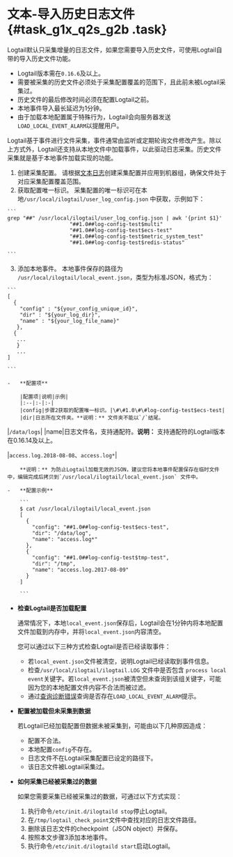 # 文本-导入历史日志文件 {#task_g1x_q2s_g2b .task}

Logtail默认只采集增量的日志文件，如果您需要导入历史文件，可使用Logtail自带的导入历史文件功能。

-   Logtail版本需在`0.16.6`及以上。
-   需要被采集的历史文件必须处于采集配置覆盖的范围下，且此前未被Logtail采集过。
-   历史文件的最后修改时间必须在配置Logtail之前。
-   本地事件导入最长延迟为1分钟。
-   由于加载本地配置属于特殊行为，Logtail会向服务器发送`LOAD_LOCAL_EVENT_ALARM`以提醒用户。

Logtail基于事件进行文件采集，事件通常由监听或定期轮询文件修改产生。除以上方式外，Logtail还支持从本地文件中加载事件，以此驱动日志采集。历史文件采集就是基于本地事件加载实现的功能。

1.   创建采集配置。 请根据[文本日志](intl.zh-CN/用户指南/Logtail采集/数据源/文本日志.md)创建采集配置并应用到机器组，确保文件处于对应采集配置覆盖范围。
2.   获取配置唯一标识。 采集配置的唯一标识可在本地`/usr/local/ilogtail/user_log_config.json` 中获取，示例如下：

    ```
    grep "##" /usr/local/ilogtail/user_log_config.json | awk '{print $1}'
                        "##1.0##log-config-test$multi"
                        "##1.0##log-config-test$ecs-test"
                        "##1.0##log-config-test$metric_system_test"
                        "##1.0##log-config-test$redis-status"
                    
    ```

3.   添加本地事件。 本地事件保存的路径为 `/usr/local/ilogtail/local_event.json`，类型为标准JSON，格式为：

    ```
    [ 
      {
        "config" : "${your_config_unique_id}",
        "dir" : "${your_log_dir}",
        "name" : "${your_log_file_name}"
       },
      {
       ...
       }
       ...
    ]
                        
    ```

    -   **配置项**

        |配置项|说明|示例|
        |:--|:-|:-|
        |config|步骤2获取的配置唯一标识。|\#\#1.0\#\#log-config-test$ecs-test|
        |dir|日志所在文件夹。**说明：** 文件夹不能以`/`结尾。

|`/data/logs`|
        |name|日志文件名，支持通配符。**说明：** 支持通配符的Logtail版本在0.16.14及以上。

|`access.log.2018-08-08`、`access.log*`|

        **说明：** 为防止Logtail加载无效的JSON，建议您将本地事件配置保存在临时文件中，编辑完成后拷贝到`/usr/local/ilogtail/local_event.json` 文件中。

    -   **配置示例** 

        ```
        $ cat /usr/local/ilogtail/local_event.json
        [
          {
            "config": "##1.0##log-config-test$ecs-test",
            "dir": "/data/log",
            "name": "access.log*"
          },
          {
            "config": "##1.0##log-config-test$tmp-test",
            "dir": "/tmp",
            "name": "access.log.2017-08-09"
          }
        ]
                                    
        ```


-   **检查Logtail是否加载配置**

    通常情况下，本地`local_event.json`保存后，Logtail会在1分钟内将本地配置文件加载到内存中，并将`local_event.json`内容清空。

    您可以通过以下三种方式检查Logtail是否已经读取事件：

    -   若`local_event.json`文件被清空，说明Logtail已经读取到事件信息。
    -   检查`/usr/local/ilogtail/ilogtail.LOG` 文件中是否包含 `process local event`关键字。若`local_event.json`被清空但未查询到该组关键字，可能因为您的本地配置文件内容不合法而被过滤。
    -   通过[查询诊断错误](intl.zh-CN/用户指南/Logtail采集/异常排查/诊断采集错误.md)查询是否存在`LOAD_LOCAL_EVENT_ALARM`提示。
-   **配置被加载但未采集到数据**

    若Logtail已经加载配置但数据未被采集到，可能由以下几种原因造成：

    -   配置不合法。
    -   本地配置`config`不存在。
    -   日志文件不在Logtail采集配置已设定的路径下。
    -   该日志文件被Logtail采集过。
-   **如何采集已经被采集过的数据**

    如果您需要采集已经被采集过的数据，可通过以下方式实现：

    1.  执行命令`/etc/init.d/ilogtaild stop`停止Logtail。
    2.  在`/tmp/logtail_check_point`文件中查找对应的日志文件路径。
    3.  删除该日志文件的checkpoint（JSON object）并保存。
    4.  按照本文步骤3添加本地事件。
    5.  执行命令`/etc/init.d/ilogtaild start`启动Logtail。

